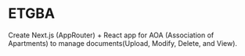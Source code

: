 # ETGBA
Create Next.js (AppRouter) + React app for AOA (Association of Apartments) to manage documents(Upload, Modify, Delete, and View). 
